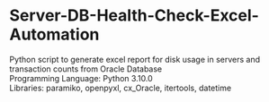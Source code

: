 # Server-DB-Health-Check-Excel-Automation
Python script to generate excel report for disk usage in servers and transaction counts from Oracle Database
<br>
Programming Language: Python 3.10.0
<br>
Libraries: paramiko, openpyxl, cx_Oracle, itertools, datetime
<br>
